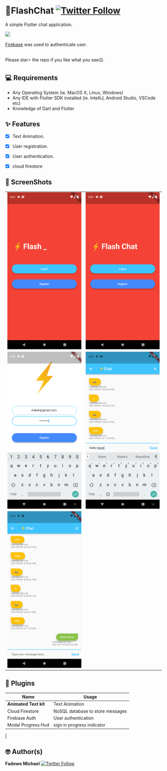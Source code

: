 # 📖FlashChat  [![Twitter Follow](https://img.shields.io/twitter/follow/Mikhael.svg?style=social)](https://twitter.com/mii_khael)


A simple Flutter chat application. 

<a href="http://www.firebase.com/"><img src="[ss/firebase_logo.png](https://seeklogo.com/images/F/firebase-logo-402F407EE0-seeklogo.com.png)" width="200"/></a>
<br>

[Firebase](http://www.firebase.com) was used to authenticate user. <br>

<br> Please star⭐ the repo if you like what you see😉.

## 💻 Requirements

- Any Operating System (ie. MacOS X, Linux, Windows)
- Any IDE with Flutter SDK installed (ie. IntelliJ, Android Studio, VSCode etc)
- Knowledge of Dart and Flutter

## ✨ Features

- [x] Text Animation.
- [x] User registration.
- [x] User authentication.
- [x] cloud firestore


## 📸 ScreenShots

<!-- <img src="ss/mockup.png"/> -->

|                                   |                                   |
| --------------------------------- | --------------------------------- |
| <img src="ss/1.png" width="400">  | <img src="ss/2.png" width="400">  |
| <img src="ss/3.png" width="400">  | <img src="ss/4.png" width="400">  |
| <img src="ss/5.png" width="400">  | 

## 🔌 Plugins

| Name                                                    | Usage                                               |
| ------------------------------------------------------- | --------------------------------------------------- |
| **Animated Text kit**       | Text Animation                                    |
| Cloud Firestore   | NoSQL database to store messages       |
| Firebase Auth       | User authentication                                 |
| Modal Progress Hud                 | sign in progress indicator                    |
|

## 🤓 Author(s)

**Fadowo Michael**
[![Twitter Follow](https://img.shields.io/twitter/follow/Mikhael.svg?style=social)](https://twitter.com/mii_khael)
